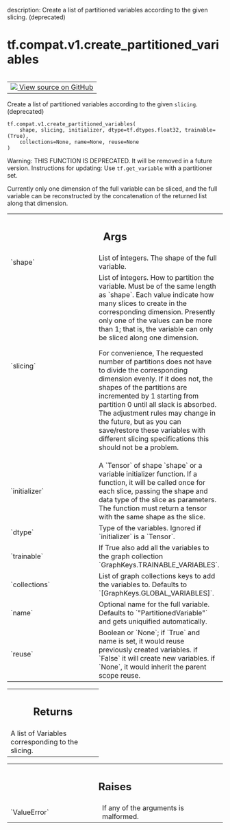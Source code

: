 description: Create a list of partitioned variables according to the given slicing. (deprecated)

<div itemscope itemtype="http://developers.google.com/ReferenceObject">
<meta itemprop="name" content="tf.compat.v1.create_partitioned_variables" />
<meta itemprop="path" content="Stable" />
</div>

# tf.compat.v1.create_partitioned_variables

<!-- Insert buttons and diff -->

<table class="tfo-notebook-buttons tfo-api nocontent" align="left">
<td>
  <a target="_blank" href="https://github.com/tensorflow/tensorflow/blob/r2.2/tensorflow/python/ops/partitioned_variables.py#L240-L311">
    <img src="https://www.tensorflow.org/images/GitHub-Mark-32px.png" />
    View source on GitHub
  </a>
</td>
</table>



Create a list of partitioned variables according to the given `slicing`. (deprecated)

<pre class="devsite-click-to-copy prettyprint lang-py tfo-signature-link">
<code>tf.compat.v1.create_partitioned_variables(
    shape, slicing, initializer, dtype=tf.dtypes.float32, trainable=(True),
    collections=None, name=None, reuse=None
)
</code></pre>



<!-- Placeholder for "Used in" -->

Warning: THIS FUNCTION IS DEPRECATED. It will be removed in a future version.
Instructions for updating:
Use `tf.get_variable` with a partitioner set.

Currently only one dimension of the full variable can be sliced, and the
full variable can be reconstructed by the concatenation of the returned
list along that dimension.

<!-- Tabular view -->
 <table class="responsive fixed orange">
<colgroup><col width="214px"><col></colgroup>
<tr><th colspan="2"><h2 class="add-link">Args</h2></th></tr>

<tr>
<td>
`shape`
</td>
<td>
List of integers.  The shape of the full variable.
</td>
</tr><tr>
<td>
`slicing`
</td>
<td>
List of integers.  How to partition the variable.
Must be of the same length as `shape`.  Each value
indicate how many slices to create in the corresponding
dimension.  Presently only one of the values can be more than 1;
that is, the variable can only be sliced along one dimension.

For convenience, The requested number of partitions does not have to
divide the corresponding dimension evenly.  If it does not, the
shapes of the partitions are incremented by 1 starting from partition
0 until all slack is absorbed.  The adjustment rules may change in the
future, but as you can save/restore these variables with different
slicing specifications this should not be a problem.
</td>
</tr><tr>
<td>
`initializer`
</td>
<td>
A `Tensor` of shape `shape` or a variable initializer
function.  If a function, it will be called once for each slice,
passing the shape and data type of the slice as parameters.  The
function must return a tensor with the same shape as the slice.
</td>
</tr><tr>
<td>
`dtype`
</td>
<td>
Type of the variables. Ignored if `initializer` is a `Tensor`.
</td>
</tr><tr>
<td>
`trainable`
</td>
<td>
If True also add all the variables to the graph collection
`GraphKeys.TRAINABLE_VARIABLES`.
</td>
</tr><tr>
<td>
`collections`
</td>
<td>
List of graph collections keys to add the variables to.
Defaults to `[GraphKeys.GLOBAL_VARIABLES]`.
</td>
</tr><tr>
<td>
`name`
</td>
<td>
Optional name for the full variable.  Defaults to
`"PartitionedVariable"` and gets uniquified automatically.
</td>
</tr><tr>
<td>
`reuse`
</td>
<td>
Boolean or `None`; if `True` and name is set, it would reuse
previously created variables. if `False` it will create new variables.
if `None`, it would inherit the parent scope reuse.
</td>
</tr>
</table>



<!-- Tabular view -->
 <table class="responsive fixed orange">
<colgroup><col width="214px"><col></colgroup>
<tr><th colspan="2"><h2 class="add-link">Returns</h2></th></tr>
<tr class="alt">
<td colspan="2">
A list of Variables corresponding to the slicing.
</td>
</tr>

</table>



<!-- Tabular view -->
 <table class="responsive fixed orange">
<colgroup><col width="214px"><col></colgroup>
<tr><th colspan="2"><h2 class="add-link">Raises</h2></th></tr>

<tr>
<td>
`ValueError`
</td>
<td>
If any of the arguments is malformed.
</td>
</tr>
</table>

